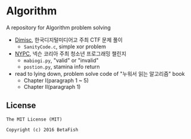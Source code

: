 # Algorithm
A repository for Algorithm problem solving

- [Dimisc](./Dimisc), 한국디지털미디어고 주최 CTF 문제 풀이
    - `SanityCode.c`, simple xor problem
- [NYPC](./NYPC), 넥슨 코리아 주최 청소년 프로그래밍 챌린지
    - `mabiogi.py`, "valid" or "invalid"
    - `postion.py`, stamina info return
- read to lying down, problem solve code of "누워서 읽는 알고리즘" book
    - Chapter I(paragraph 1 ~ 5)
    - Chapter II(paragraph 1)
## License
```
The MIT License (MIT)

Copyright (c) 2016 BetaFish
```
